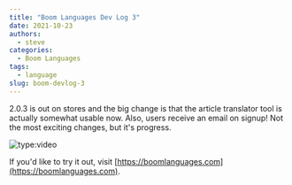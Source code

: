 ```yaml
---
title: "Boom Languages Dev Log 3"
date: 2021-10-23
authors:
  - steve
categories:
  - Boom Languages
tags:
  - language
slug: boom-devlog-3
---
```


2.0.3 is out on stores and the big change is that the article translator tool is actually somewhat usable now. Also, users receive an email on signup! Not the most exciting changes, but it's progress.

<!-- more -->

![type:video](https://www.youtube.com/embed/TuHiA5xBwVk)


If you'd like to try it out, visit [https://boomlanguages.com](https://boomlanguages.com).